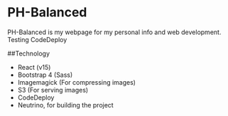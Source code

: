 # PH-Balanced

PH-Balanced is my webpage for my personal info and web development.
Testing CodeDeploy

##Technology

* React (v15)
* Bootstrap 4 (Sass)
* Imagemagick (For compressing images)
* S3 (For serving images)
* CodeDeploy
* Neutrino, for building the project

